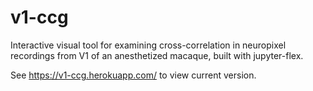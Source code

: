 # v1-ccg

Interactive visual tool for examining cross-correlation in neuropixel recordings from V1 of an anesthetized macaque, built with jupyter-flex. 

See https://v1-ccg.herokuapp.com/ to view current version. 
